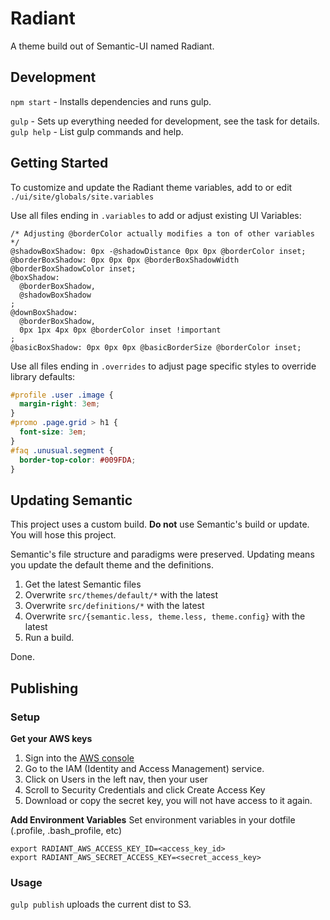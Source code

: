 Radiant
=======
A theme build out of Semantic-UI named Radiant.

## Development
`npm start` - Installs dependencies and runs gulp.

`gulp` - Sets up everything needed for development, see the task for details.  
`gulp help` - List gulp commands and help.


## Getting Started
To customize and update the Radiant theme variables, add to or edit `./ui/site/globals/site.variables`

Use all files ending in `.variables` to add or adjust existing UI Variables:
```less
/* Adjusting @borderColor actually modifies a ton of other variables */
@shadowBoxShadow: 0px -@shadowDistance 0px 0px @borderColor inset;
@borderBoxShadow: 0px 0px 0px @borderBoxShadowWidth @borderBoxShadowColor inset;
@boxShadow:
  @borderBoxShadow,
  @shadowBoxShadow
;
@downBoxShadow:
  @borderBoxShadow,
  0px 1px 4px 0px @borderColor inset !important
;
@basicBoxShadow: 0px 0px 0px @basicBorderSize @borderColor inset;
```

Use all files ending in `.overrides` to adjust page specific styles to override library defaults:
```css
#profile .user .image {
  margin-right: 3em;
}
#promo .page.grid > h1 {
  font-size: 3em;
}
#faq .unusual.segment {
  border-top-color: #009FDA;
}
```

## Updating Semantic
This project uses a custom build.  **Do not** use Semantic's build or update.
You will hose this project.

Semantic's file structure and paradigms were preserved.  Updating means you
update the default theme and the definitions.

1. Get the latest Semantic files
1. Overwrite `src/themes/default/*` with the latest
1. Overwrite `src/definitions/*` with the latest
1. Overwrite `src/{semantic.less, theme.less, theme.config}` with the latest
1. Run a build.

Done.

## Publishing

### Setup

**Get your AWS keys**

1. Sign into the [AWS console](https://technologyadvice.signin.aws.amazon.com/console)
1. Go to the IAM (Identity and Access Management) service.
1. Click on Users in the left nav, then your user
1. Scroll to Security Credentials and click Create Access Key
1. Download or copy the secret key, you will not have access to it again.

**Add Environment Variables**
Set environment variables in your dotfile (.profile, .bash_profile, etc)
```terminal
export RADIANT_AWS_ACCESS_KEY_ID=<access_key_id>
export RADIANT_AWS_SECRET_ACCESS_KEY=<secret_access_key>
```

### Usage

`gulp publish` uploads the current dist to S3.

